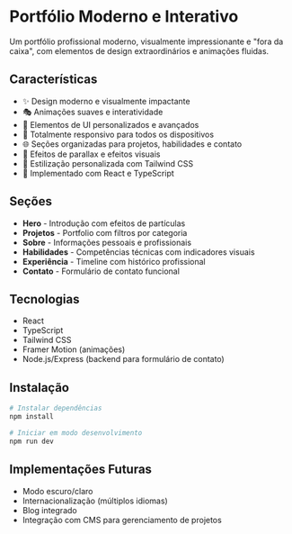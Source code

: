 # Portfólio Moderno e Interativo

Um portfólio profissional moderno, visualmente impressionante e "fora da caixa", com elementos de design extraordinários e animações fluidas.

## Características

- ✨ Design moderno e visualmente impactante
- 🎭 Animações suaves e interatividade
- 🧩 Elementos de UI personalizados e avançados
- 📱 Totalmente responsivo para todos os dispositivos
- 🌐 Seções organizadas para projetos, habilidades e contato
- 🔄 Efeitos de parallax e efeitos visuais
- 🎨 Estilização personalizada com Tailwind CSS
- 🚀 Implementado com React e TypeScript

## Seções

- **Hero** - Introdução com efeitos de partículas
- **Projetos** - Portfolio com filtros por categoria
- **Sobre** - Informações pessoais e profissionais
- **Habilidades** - Competências técnicas com indicadores visuais
- **Experiência** - Timeline com histórico profissional
- **Contato** - Formulário de contato funcional

## Tecnologias

- React
- TypeScript
- Tailwind CSS
- Framer Motion (animações)
- Node.js/Express (backend para formulário de contato)

## Instalação

```bash
# Instalar dependências
npm install

# Iniciar em modo desenvolvimento
npm run dev
```

## Implementações Futuras

- Modo escuro/claro
- Internacionalização (múltiplos idiomas)
- Blog integrado
- Integração com CMS para gerenciamento de projetos